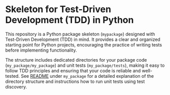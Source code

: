 # Skeleton for Test-Driven Development (TDD) in Python

This repository is a Python package skeleton (`mypackage`) designed with Test-Driven Development (TDD) in mind. It provides a clear and organized starting point for Python projects, encouraging the practice of writing tests before implementing functionality.

The structure includes dedicated directories for your package code (`my_package/my_package`) and unit tests (`my_package/tests`), making it easy to follow TDD principles and ensuring that your code is reliable and well-tested. See [README](my_package/README.md) under `my_package` for a detailed explanation of the directory structure and instructions how to run unit tests using test discovery.
